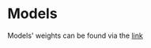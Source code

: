 # Models

Models' weights can be found via the [link](https://drive.google.com/drive/folders/1-2GyadvtlbjEHc95JgBCphfqLtUCBbCs?usp=sharing)